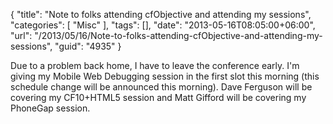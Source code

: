 {
	"title": "Note to folks attending cfObjective and attending my sessions",
	"categories": [
		"Misc"
	],
	"tags": [],
	"date": "2013-05-16T08:05:00+06:00",
	"url": "/2013/05/16/Note-to-folks-attending-cfObjective-and-attending-my-sessions",
	"guid": "4935"
}

Due to a problem back home, I have to leave the conference early. I'm giving my Mobile Web Debugging session in the first slot this morning (this schedule change will be announced this morning). Dave Ferguson will be covering my CF10+HTML5 session and Matt Gifford will be covering my PhoneGap session.